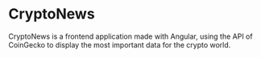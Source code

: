 # CryptoNews
CryptoNews is a frontend application made with Angular, using the API of CoinGecko to display the most important data for the crypto world.
